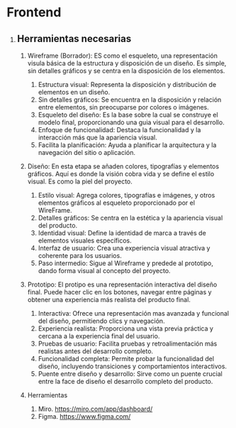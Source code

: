 # Frontend

1. ## Herramientas necesarias ##
    1. Wireframe (Borrador): ES como el esqueleto, una representación visula básica de la estructura y disposición de un diseño. Es simple, sin detalles gráficos y se centra en la disposición de los elementos.

        1. Estructura visual: Representa la disposición y distribución de elementos en un diseño.
        2. Sin detalles gráficos: Se encuentra en la disposición y relación entre elementos, sin preocuparse por colores o imágenes.
        3. Esqueleto del diseño: Es la base sobre la cual se construye el modelo final, proporcionando una guia visual para el desarrollo.
        4. Enfoque de funcionalidad: Destaca la funcionalidad y la interacción más que la apariencia visual.
        5. Facilita la planificación: Ayuda a planificar la arquitectura y la navegación del sitio o aplicación.

    2. Diseño: En esta etapa se añaden colores, tipografías y elementos gráficos. Aquí es donde la visión cobra vida y se define el estilo visual. Es como la piel del proyecto.

        1. Estilo visual: Agrega colores, tipografías e imágenes, y otros elementos gráficos al esqueleto proporcionado por el WireFrame.
        2. Detalles gráficos: Se centra en la estética y la apariencia visual del producto.
        3. Identidad visual: Define la identidad de marca a través de elementos visuales específicos.
        4. Interfaz de usuario: Crea una experiencia visual atractiva y coherente para los usuarios.
        5. Paso intermedio: Sigue al Wireframe y predede al prototipo, dando forma visual al concepto del proyecto. 


    3. Prototipo: El protipo es una representación interactiva del diseño final. Puede hacer clic en los botones, navegar entre páginas y obtener una experiencia más realista del producto final.

        1. Interactiva: Ofrece una representación mas avanzada y funcional del diseño, permitiendo clics y navegación.
        2. Experiencia realista: Proporciona una vista previa práctica y cercana a la experiencia final del usuario.
        3. Pruebas de usuario: Facilita pruebas y retroalimentación más realistas antes del desarrollo completo.
        4. Funcionalidad completa: Permite probar la funcionalidad del diseño, incluyendo transiciones y comportamientos interactivos.
        5. Puente entre diseño y desarrollo: Sirve como un puente crucial entre la face de diseño el desarrollo completo del producto.

    4. Herramientas

        1. Miro.   https://miro.com/app/dashboard/
        2. Figma.  https://www.figma.com/